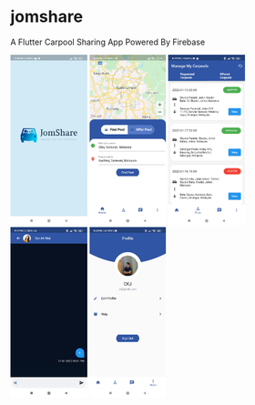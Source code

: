 # jomshare

A Flutter Carpool Sharing App Powered By Firebase

<img src="assets/image/homepage.jpg" height="300">
<img src="assets/image/mainpage.jpg" height="300">
<img src="assets/image/managepage.jpg" height="300">
<img src="assets/image/chatpage.jpg" height="300">
<img src="assets/image/userpage.jpg" height="300">


